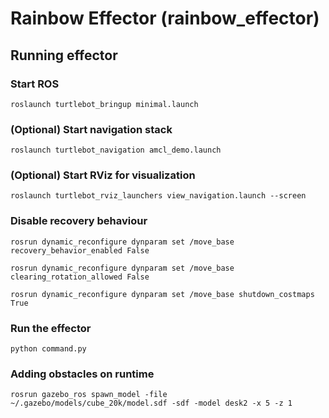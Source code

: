 # Rainbow Effector (rainbow_effector)

## Running effector

### Start ROS
```
roslaunch turtlebot_bringup minimal.launch
```

### (Optional) Start navigation stack
```
roslaunch turtlebot_navigation amcl_demo.launch
```

### (Optional) Start RViz for visualization
```
roslaunch turtlebot_rviz_launchers view_navigation.launch --screen
```

### Disable recovery behaviour
```
rosrun dynamic_reconfigure dynparam set /move_base recovery_behavior_enabled False

rosrun dynamic_reconfigure dynparam set /move_base clearing_rotation_allowed False

rosrun dynamic_reconfigure dynparam set /move_base shutdown_costmaps True
```

### Run the effector
```
python command.py
```


### Adding obstacles on runtime
```
rosrun gazebo_ros spawn_model -file ~/.gazebo/models/cube_20k/model.sdf -sdf -model desk2 -x 5 -z 1
```
